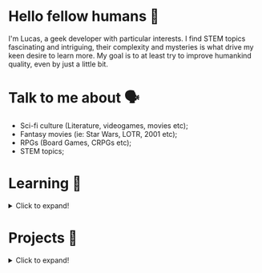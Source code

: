 # Hello fellow humans 🖖
I'm Lucas, a geek developer with particular interests. I find STEM topics fascinating and intriguing, their complexity and mysteries is what drive my keen desire to learn more. My goal is to at least try to improve humankind quality, even by just a little bit.

# Talk to me about 🗣️
- Sci-fi culture (Literature, videogames, movies etc); 
- Fantasy movies (ie: Star Wars, LOTR, 2001 etc);
- RPGs (Board Games, CRPGs etc);
- STEM topics;

# Learning 🌱
<details>
  <summary>Click to expand!</summary><br>
  <img width=64 src="https://cdn.jsdelivr.net/gh/devicons/devicon/icons/python/python-original.svg" />
  <img width=64 src="https://cdn.jsdelivr.net/gh/devicons/devicon/icons/javascript/javascript-plain.svg" />
  <img width=64 src="https://cdn.jsdelivr.net/gh/devicons/devicon/icons/css3/css3-original.svg" />
	<img width=64 src="https://cdn.jsdelivr.net/gh/devicons/devicon/icons/html5/html5-original.svg" />
  <img width=64 src="https://cdn.jsdelivr.net/gh/devicons/devicon/icons/cplusplus/cplusplus-plain.svg" />
</details>

# Projects 📂
<details>
  <summary>Click to expand!</summary>

  `~` -> Work in Progress
  
  ### Python
  - [ManimCE](https://github.com/ManimCommunity/manim) &nbsp;*just contributor*
  - [Manim Animations](https://github.com/lucasricci/manim-projects)
  - [PyWeather CLI](https://github.com/lucasricci/pyweather-cli)
  - [Cryptography Tools](https://github.com/lucasricci/cryptography-tools)

  ### JavaScript
  - [Personal Site](https://github.com/lucasricci/homepage)
  - `~` [Periodic Table](https://www.lucas-ricci.com/ptable)
  - `~` [Artoo Discord Bot](https://github.com/lucasricci/artoo-bot)

  ### Themes
  - [Ballerini Theme](https://github.com/Ballerini-Theme)
    - [Firefox](https://github.com/Ballerini-Theme/firefox)
    - [Chrome](https://github.com/Ballerini-Theme/chrome)
    - [Vivaldi](https://github.com/Ballerini-Theme/vivaldi)
    - [Windows Terminal](https://github.com/Ballerini-Theme/windows-terminal)
  - [Ardósia Firefox](https://addons.mozilla.org/pt-BR/firefox/addon/ard%C3%B3sia/)
</details>
